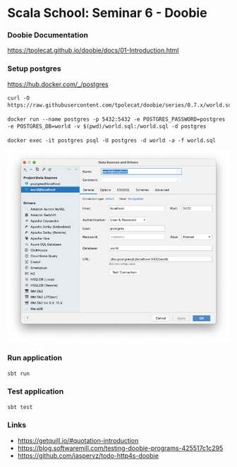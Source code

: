 # Scala School: Seminar 6 - Doobie

### Doobie Documentation

https://tpolecat.github.io/doobie/docs/01-Introduction.html

### Setup postgres

https://hub.docker.com/_/postgres

```
curl -O https://raw.githubusercontent.com/tpolecat/doobie/series/0.7.x/world.sql

docker run --name postgres -p 5432:5432 -e POSTGRES_PASSWORD=postgres -e POSTGRES_DB=world -v $(pwd)/world.sql:/world.sql -d postgres

docker exec -it postgres psql -U postgres -d world -a -f world.sql
```

![Alt text](db_connection.png?raw=true "Title")

### Run application

```sbt run```

### Test application

```sbt test```

### Links
- https://getquill.io/#quotation-introduction
- https://blog.softwaremill.com/testing-doobie-programs-425517c1c295
- https://github.com/jaspervz/todo-http4s-doobie

